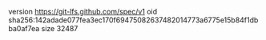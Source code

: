 version https://git-lfs.github.com/spec/v1
oid sha256:142adade077fea3ec170f69475082637482014773a6775e15b84f1dbba0af7ea
size 32487
